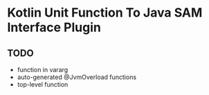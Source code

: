 # Kotlin Unit Function To Java SAM Interface Plugin

## TODO

- function in vararg
- auto-generated @JvmOverload functions
- top-level function
